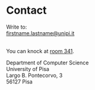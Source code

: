 # Contact

Write to:\
firstname.lastname@unipi.it

\
You can knock at [room 341](https://my.matterport.com/show/?m=1aPZ9S8PuiY\&sr=.14%2C-.87\&ss=80\&tag=EioBtijgBMd\&pin-pos=81.98%2C1.75%2C8.52).

Department of Computer Science\
University of Pisa\
Largo B. Pontecorvo, 3\
56127 Pisa
